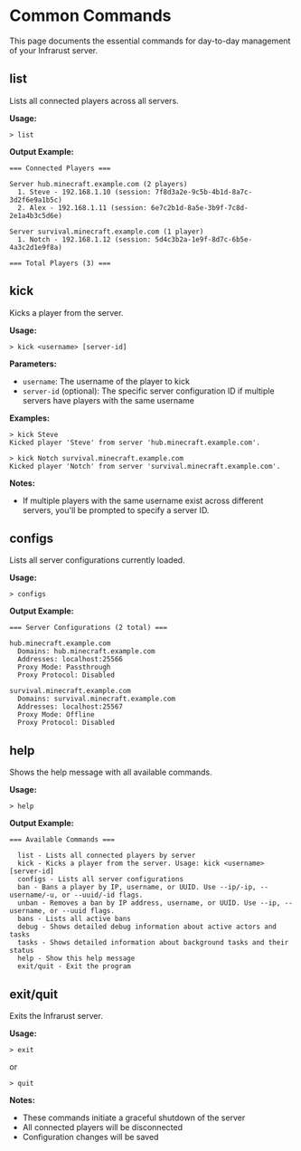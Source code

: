 
# Common Commands

This page documents the essential commands for day-to-day management of your Infrarust server.

## list

Lists all connected players across all servers.

**Usage:**
```
> list
```

**Output Example:**
```
=== Connected Players ===

Server hub.minecraft.example.com (2 players)
  1. Steve - 192.168.1.10 (session: 7f8d3a2e-9c5b-4b1d-8a7c-3d2f6e9a1b5c)
  2. Alex - 192.168.1.11 (session: 6e7c2b1d-8a5e-3b9f-7c8d-2e1a4b3c5d6e)

Server survival.minecraft.example.com (1 player)
  1. Notch - 192.168.1.12 (session: 5d4c3b2a-1e9f-8d7c-6b5e-4a3c2d1e9f8a)

=== Total Players (3) ===
```

## kick

Kicks a player from the server.

**Usage:**
```
> kick <username> [server-id]
```

**Parameters:**
- `username`: The username of the player to kick
- `server-id` (optional): The specific server configuration ID if multiple servers have players with the same username

**Examples:**
```
> kick Steve
Kicked player 'Steve' from server 'hub.minecraft.example.com'.

> kick Notch survival.minecraft.example.com
Kicked player 'Notch' from server 'survival.minecraft.example.com'.
```

**Notes:**
- If multiple players with the same username exist across different servers, you'll be prompted to specify a server ID.

## configs

Lists all server configurations currently loaded.

**Usage:**
```
> configs
```

**Output Example:**
```
=== Server Configurations (2 total) ===

hub.minecraft.example.com
  Domains: hub.minecraft.example.com
  Addresses: localhost:25566
  Proxy Mode: Passthrough
  Proxy Protocol: Disabled

survival.minecraft.example.com
  Domains: survival.minecraft.example.com
  Addresses: localhost:25567
  Proxy Mode: Offline
  Proxy Protocol: Disabled
```

## help

Shows the help message with all available commands.

**Usage:**
```
> help
```

**Output Example:**
```
=== Available Commands ===

  list - Lists all connected players by server
  kick - Kicks a player from the server. Usage: kick <username> [server-id]
  configs - Lists all server configurations
  ban - Bans a player by IP, username, or UUID. Use --ip/-ip, --username/-u, or --uuid/-id flags.
  unban - Removes a ban by IP address, username, or UUID. Use --ip, --username, or --uuid flags.
  bans - Lists all active bans
  debug - Shows detailed debug information about active actors and tasks
  tasks - Shows detailed information about background tasks and their status
  help - Show this help message
  exit/quit - Exit the program
```

## exit/quit

Exits the Infrarust server.

**Usage:**
```
> exit
```
or
```
> quit
```

**Notes:**
- These commands initiate a graceful shutdown of the server
- All connected players will be disconnected
- Configuration changes will be saved
